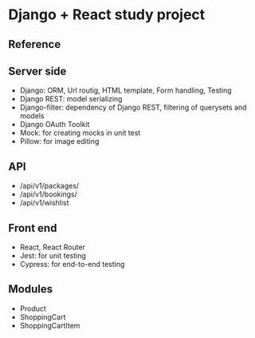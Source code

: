 # Django + React study project


## Reference

## Server side
- Django: ORM, Url routig, HTML template, Form handling, Testing
- Django REST: model serializing
- Django-filter: dependency of Django REST, filtering of querysets and models
- Django OAuth Toolkit
- Mock: for creating mocks in unit test
- Pillow: for image editing

## API
- /api/v1/packages/
- /api/v1/bookings/
- /api/v1/wishlist

## Front end
- React, React Router
- Jest: for unit testing
- Cypress: for end-to-end testing

## Modules
- Product
- ShoppingCart
- ShoppingCartItem

